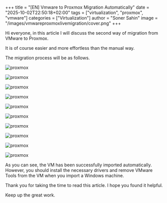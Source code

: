 +++
title = "[EN] Vmware to Proxmox Migration Automatically"
date = "2025-10-02T22:50:18+02:00"
tags = ["virtualization", "proxmox", "vmware"]
categories = ["Virtualization"]
author = "Soner Sahin"
image = "/images/vmwareproxmoxlivemigration/cover.png"
+++ 

Hi everyone, in this article I will discuss the second way of migration from VMware to Proxmox.

It is of course easier and more effortless than the manual way.

The migration process will be as follows.

![proxmox](/images/vmwareproxmoxlivemigration/1.png)

![proxmox](/images/vmwareproxmoxlivemigration/2.png)

![proxmox](/images/vmwareproxmoxlivemigration/3.png)

![proxmox](/images/vmwareproxmoxlivemigration/4.png)

![proxmox](/images/vmwareproxmoxlivemigration/5.png)

![proxmox](/images/vmwareproxmoxlivemigration/6.png)

![proxmox](/images/vmwareproxmoxlivemigration/7.png)

![proxmox](/images/vmwareproxmoxlivemigration/8.png)

![proxmox](/images/vmwareproxmoxlivemigration/9.png)

![proxmox](/images/vmwareproxmoxlivemigration/10.png)

As you can see, the VM has been successfully imported automatically. However, you should install the necessary drivers and remove VMware Tools from the VM when you import a Windows machine.

Thank you for taking the time to read this article. I hope you found it helpful.

Keep up the great work.
